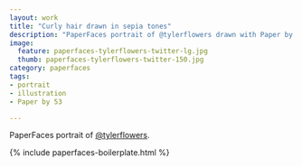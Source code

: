 ```yaml
---
layout: work
title: "Curly hair drawn in sepia tones"
description: "PaperFaces portrait of @tylerflowers drawn with Paper by 53 on an iPad."
image: 
  feature: paperfaces-tylerflowers-twitter-lg.jpg
  thumb: paperfaces-tylerflowers-twitter-150.jpg
category: paperfaces
tags: 
- portrait
- illustration
- Paper by 53

---
```


PaperFaces portrait of [@tylerflowers](http://twitter.com/tylerflowers).

{% include paperfaces-boilerplate.html %}